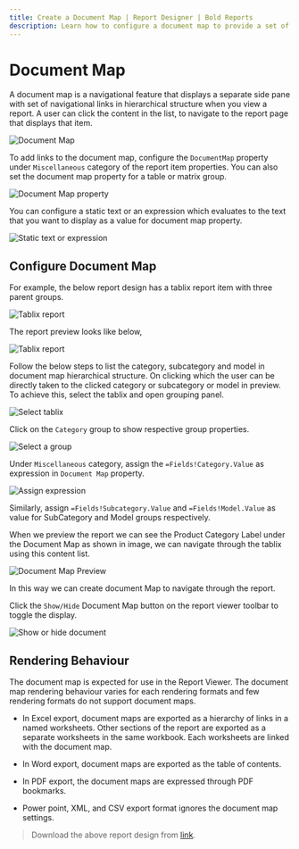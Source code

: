 ```yaml
---
title: Create a Document Map | Report Designer | Bold Reports
description: Learn how to configure a document map to provide a set of navigational links to report items in a rendered report with Bold Report Designer
---
```


# Document Map

A document map is a navigational feature that displays a separate side pane with set of navigational links in hierarchical structure when you view a report. A user can click the content in the list, to navigate to the report page that displays that item.

![Document Map](/static/assets/on-premise/images/report-designer/compose-report/document-map/preview.png)

To add links to the document map, configure the `DocumentMap` property under `Miscellaneous` category of the report item properties. You can also set the document map property for a table or matrix group.

![Document Map property](/static/assets/on-premise/images/report-designer/compose-report/document-map/document-map.png)

You can configure a static text or an expression which evaluates to the text that you want to display as a value for document map property.

![Static text or expression](/static/assets/on-premise/images/report-designer/compose-report/document-map/expression.png)

## Configure Document Map

For example, the below report design has a tablix report item with three parent groups.

![Tablix report](/static/assets/on-premise/images/report-designer/compose-report/document-map/sample-design.png)

The report preview looks like below,

![Tablix report](/static/assets/on-premise/images/report-designer/compose-report/document-map/report-preview.png)

Follow the below steps to list the category, subcategory and model in document map hierarchical structure. On clicking which the user can be directly taken to the clicked category or subcategory or model in preview. To achieve this, select the tablix and open grouping panel.

![Select tablix](/static/assets/on-premise/images/report-designer/compose-report/document-map/select-tablix.png)

Click on the `Category` group to show respective group properties.

![Select a group](/static/assets/on-premise/images/report-designer/compose-report/document-map/select-group.png)

Under `Miscellaneous` category, assign the `=Fields!Category.Value` as expression in `Document Map` property.

![Assign expression](/static/assets/on-premise/images/report-designer/compose-report/document-map/assign-expression.png)

Similarly, assign `=Fields!Subcategory.Value` and `=Fields!Model.Value` as value for SubCategory and Model groups respectively.

When we preview the report we can see the Product Category Label under the Document Map as shown in image, we can navigate through the tablix using this content list.

![Document Map Preview](/static/assets/on-premise/images/report-designer/compose-report/document-map/document-map-preview.png)

In this way we can create document Map to navigate through the report.

Click the `Show/Hide` Document Map button on the report viewer toolbar to toggle the display.

![Show or hide document](/static/assets/on-premise/images/report-designer/compose-report/document-map/toggle-document-map.png)

## Rendering Behaviour

The document map is expected for use in the Report Viewer. The document map rendering behaviour varies for each rendering formats and few rendering formats do not support document maps.

* In Excel export, document maps are exported as a hierarchy of links in a named worksheets. Other sections of the report are exported as a separate worksheets in the same workbook. Each worksheets are linked with the document map.

* In Word export, document maps are exported as the table of contents.

* In PDF export, the document maps are expressed through PDF bookmarks.

* Power point, XML, and CSV export format ignores the document map settings.

> Download the above report design from [link](https://github.com/boldreports/resources/tree/master/docs/report-designer/document-map/Document-Map.rdl).